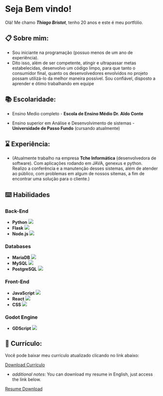 # Seja Bem vindo!

Olá! Me chamo __*Thiago Bristot*__, tenho 20 anos e este é meu portfólio.

## 📋 Sobre mim:

- Sou iniciante na programação (possuo menos de um ano de experiência).
- Dito isso, além de ser competente, atingir e ultrapassar metas estabelecidas, desenvolvo um código limpo, para que tanto o consumidor final, quanto os desenvolvedores envolvidos no projeto possam utilizá-lo da melhor maneira possível. Sou confiável, disposto a aprender e ótimo trabalhando em equipe

## 📚 Escolaridade:

- Ensino Medio completo - __Escola de Ensino Médio Dr. Aldo Conte__ 

- Ensino superior em Análise e Desenvolvimento de sistemas - __Universidade de Passo Fundo__ (cursando atualmente)

## ⌛ Experiência:


- (Atualmente trabalho na empresa __Tche Informática__ (desenvolvedora de software). Com aplicações rodando em JAVA, genexus e python. Realizo a conferência e a manutenção desses sistemas, além de atender ao público, com problemas em algum de nossos sitemas, a fim de encontrar uma solução para o cliente.)

<link rel="stylesheet" type="text/css" href="/static/css/styles.css">

## ⌨️ Habilidades

### Back-End
- <span class="skill">**Python**</span> <span class="progress-bar">![](https://geps.dev/progress/75)</span>
- <span class="skill">**Flask**</span> <span class="progress-bar">![](https://geps.dev/progress/70)</span>
- <span class="skill">**Node.js**</span> <span class="progress-bar">![](https://geps.dev/progress/55)</span>

### Databases
- <span class="skill">**MariaDB**</span> <span class="progress-bar">![](https://geps.dev/progress/80)</span>
- <span class="skill">**MySQL**</span> <span class="progress-bar">![](https://geps.dev/progress/75)</span>
- <span class="skill">**PostgreSQL**</span> <span class="progress-bar">![](https://geps.dev/progress/60)</span>

### Front-End
- <span class="skill">**JavaScript**</span> <span class="progress-bar">![](https://geps.dev/progress/70)</span>
- <span class="skill">**React**</span> <span class="progress-bar">![](https://geps.dev/progress/65)</span>
- <span class="skill">**CSS**</span> <span class="progress-bar">![](https://geps.dev/progress/65)</span>

### Godot Engine
- <span class="skill">**GDScript**</span> <span class="progress-bar">![](https://geps.dev/progress/60)</span>


## 📝 Currículo:

Você pode baixar meu currículo atualizado clicando no link abaixo:

[Download Currículo](docs/CurriculoN.pdf)

- *additional notes*: You can download my resume in English, just access the link below.

[Resume Download](docs/CurriculoN.pdf)
